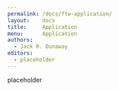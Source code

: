 ```yaml
---
permalink: /docs/ftw-application/
layout:    docs
title:     Application
menu:      Application
authors:
  - Jack R. Dunaway
editors:
  - placeholder
---
```


placeholder
